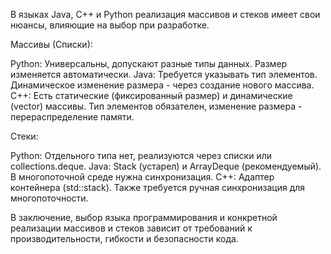 В языках Java, C++ и Python реализация массивов и стеков имеет свои нюансы, влияющие на выбор при разработке.

Массивы (Списки):

Python: Универсальны, допускают разные типы данных. Размер изменяется автоматически.
Java: Требуется указывать тип элементов. Динамическое изменение размера - через создание нового массива.
C++: Есть статические (фиксированный размер) и динамические (vector) массивы. Тип элементов обязателен, изменение размера - перераспределение памяти.

Стеки:

Python: Отдельного типа нет, реализуются через списки или collections.deque.
Java: Stack (устарел) и ArrayDeque (рекомендуемый). В многопоточной среде нужна синхронизация.
C++: Адаптер контейнера (std::stack). Также требуется ручная синхронизация для многопоточности.

В заключение, выбор языка программирования и конкретной реализации массивов и стеков зависит от требований к производительности, гибкости и безопасности кода.
